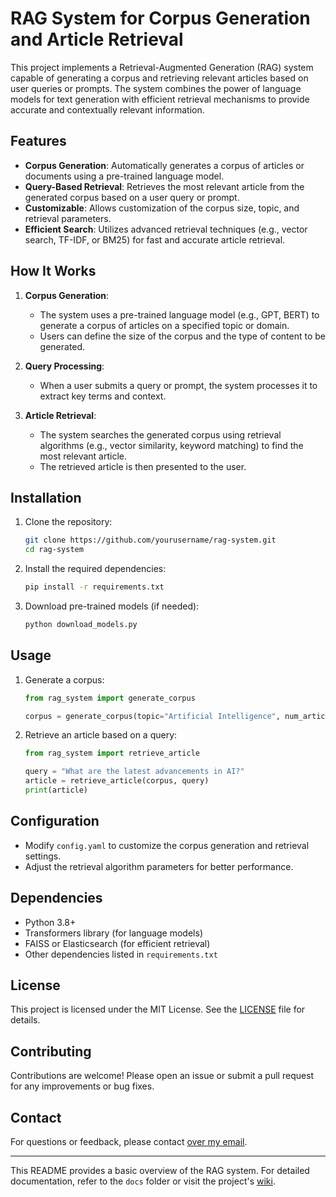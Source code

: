 # RAG System for Corpus Generation and Article Retrieval

This project implements a Retrieval-Augmented Generation (RAG) system capable of generating a corpus and retrieving relevant articles based on user queries or prompts. The system combines the power of language models for text generation with efficient retrieval mechanisms to provide accurate and contextually relevant information.

## Features

- **Corpus Generation**: Automatically generates a corpus of articles or documents using a pre-trained language model.
- **Query-Based Retrieval**: Retrieves the most relevant article from the generated corpus based on a user query or prompt.
- **Customizable**: Allows customization of the corpus size, topic, and retrieval parameters.
- **Efficient Search**: Utilizes advanced retrieval techniques (e.g., vector search, TF-IDF, or BM25) for fast and accurate article retrieval.

## How It Works

1. **Corpus Generation**:
   - The system uses a pre-trained language model (e.g., GPT, BERT) to generate a corpus of articles on a specified topic or domain.
   - Users can define the size of the corpus and the type of content to be generated.

2. **Query Processing**:
   - When a user submits a query or prompt, the system processes it to extract key terms and context.

3. **Article Retrieval**:
   - The system searches the generated corpus using retrieval algorithms (e.g., vector similarity, keyword matching) to find the most relevant article.
   - The retrieved article is then presented to the user.

## Installation

1. Clone the repository:
   ```bash
   git clone https://github.com/yourusername/rag-system.git
   cd rag-system
   ```

2. Install the required dependencies:
   ```bash
   pip install -r requirements.txt
   ```

3. Download pre-trained models (if needed):
   ```bash
   python download_models.py
   ```

## Usage

1. Generate a corpus:
   ```python
   from rag_system import generate_corpus

   corpus = generate_corpus(topic="Artificial Intelligence", num_articles=100)
   ```

2. Retrieve an article based on a query:
   ```python
   from rag_system import retrieve_article

   query = "What are the latest advancements in AI?"
   article = retrieve_article(corpus, query)
   print(article)
   ```

## Configuration

- Modify `config.yaml` to customize the corpus generation and retrieval settings.
- Adjust the retrieval algorithm parameters for better performance.

## Dependencies

- Python 3.8+
- Transformers library (for language models)
- FAISS or Elasticsearch (for efficient retrieval)
- Other dependencies listed in `requirements.txt`

## License

This project is licensed under the MIT License. See the [LICENSE](LICENSE) file for details.

## Contributing

Contributions are welcome! Please open an issue or submit a pull request for any improvements or bug fixes.

## Contact

For questions or feedback, please contact [over my email](mailto:joshichi.nidhi@gmail.com).

---

This README provides a basic overview of the RAG system. For detailed documentation, refer to the `docs` folder or visit the project's [wiki](https://github.com/yourusername/rag-system/wiki).
